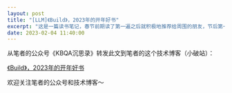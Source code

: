 ```yaml
---
layout: post
title: "[LLM]《Build》，2023年的开年好书"
excerpt: "这是一篇读书笔记，春节前期读了第一遍之后就积极地推荐给周围的朋友，节后第一周又快速阅读了第二遍，边读边总结，于是能够形成此文，也算是完成了林师兄布置的假期作业。"
date: 2023-02-04 11:40:00
---
```


从笔者的公众号《KBQA沉思录》转发此文到笔者的这个技术博客（小破站）：

[《Build》，2023年的开年好书](https://mp.weixin.qq.com/s?__biz=MzU2MTY2ODEzNA==&amp;mid=2247484545&amp;idx=1&amp;sn=ae04256bb3c03cff3c60e88a42dced81&amp;chksm=fc740dc8cb0384de226d4c6636ad847782b78a10ce856456c527a42ca6df1607052ed2f48a86&token=987892279&lang=zh_CN#rd)


欢迎关注笔者的公众号和技术博客～

